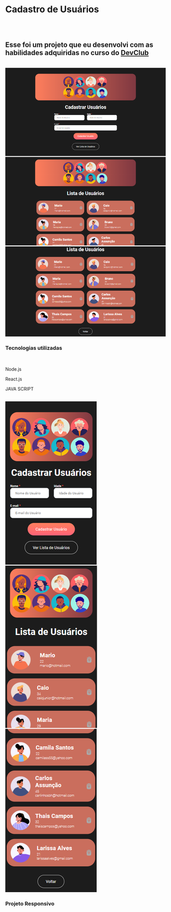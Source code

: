 <h1>Cadastro de Usuários</h1>
<br>
<br>
<h2>Esse foi um projeto que eu desenvolvi com as habilidades adquiridas no curso do <a href="https://rodolfomori.com.br/devclub/">DevClub</a></h2>
<br>
  <img src="https://github.com/WenddylReis/Devclub-cadastro-usuarios/blob/main/src/assets/Photo 1.png" width=700px/>
  <img src="https://github.com/WenddylReis/Devclub-cadastro-usuarios/blob/main/src/assets/Photo 2.png" width=700px/>
  <img src="https://github.com/WenddylReis/Devclub-cadastro-usuarios/blob/main/src/assets/Photo 3.png" width=700px/>
 
<h3>Tecnologias utilizadas</h3>
  <br>
    <p>Node.js</p>
    <p>React.js</p>
    <p>JAVA SCRIPT</p>
  <br>
<img src="https://github.com/WenddylReis/Devclub-cadastro-usuarios/blob/main/src/assets/Photo 4.png"/>
<img src="https://github.com/WenddylReis/Devclub-cadastro-usuarios/blob/main/src/assets/Photo 5.png"/>
<img src="https://github.com/WenddylReis/Devclub-cadastro-usuarios/blob/main/src/assets/Photo 6.png"/>
<h3>Projeto Responsivo</h3>
